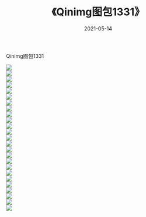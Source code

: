 ﻿---
layout: post
title:  《Qinimg图包1331》
date:   2021-05-14
img: http://imgx.orgx.ga/Qinimg图包/Qinimg图包1331/000.jpg
categories: [美女, 清纯, 唯美]
---

Qinimg图包1331

 ![](http://imgx.orgx.ga/Qinimg图包/Qinimg图包1331/001.jpg) <br>![](http://imgx.orgx.ga/Qinimg图包/Qinimg图包1331/002.jpg) <br>![](http://imgx.orgx.ga/Qinimg图包/Qinimg图包1331/003.jpg) <br>![](http://imgx.orgx.ga/Qinimg图包/Qinimg图包1331/004.jpg) <br>![](http://imgx.orgx.ga/Qinimg图包/Qinimg图包1331/005.jpg) <br>![](http://imgx.orgx.ga/Qinimg图包/Qinimg图包1331/006.jpg) <br>![](http://imgx.orgx.ga/Qinimg图包/Qinimg图包1331/007.jpg) <br>![](http://imgx.orgx.ga/Qinimg图包/Qinimg图包1331/008.jpg) <br>![](http://imgx.orgx.ga/Qinimg图包/Qinimg图包1331/009.jpg) <br>![](http://imgx.orgx.ga/Qinimg图包/Qinimg图包1331/010.jpg) <br>![](http://imgx.orgx.ga/Qinimg图包/Qinimg图包1331/011.jpg) <br>![](http://imgx.orgx.ga/Qinimg图包/Qinimg图包1331/012.jpg) <br>![](http://imgx.orgx.ga/Qinimg图包/Qinimg图包1331/013.jpg) <br>![](http://imgx.orgx.ga/Qinimg图包/Qinimg图包1331/014.jpg) <br>![](http://imgx.orgx.ga/Qinimg图包/Qinimg图包1331/015.jpg) <br>![](http://imgx.orgx.ga/Qinimg图包/Qinimg图包1331/016.jpg) <br>![](http://imgx.orgx.ga/Qinimg图包/Qinimg图包1331/017.jpg) <br>![](http://imgx.orgx.ga/Qinimg图包/Qinimg图包1331/018.jpg) <br>![](http://imgx.orgx.ga/Qinimg图包/Qinimg图包1331/019.jpg) <br>![](http://imgx.orgx.ga/Qinimg图包/Qinimg图包1331/020.jpg) <br>![](http://imgx.orgx.ga/Qinimg图包/Qinimg图包1331/021.jpg) <br>![](http://imgx.orgx.ga/Qinimg图包/Qinimg图包1331/022.jpg) <br>![](http://imgx.orgx.ga/Qinimg图包/Qinimg图包1331/023.jpg) <br>![](http://imgx.orgx.ga/Qinimg图包/Qinimg图包1331/024.jpg) <br>![](http://imgx.orgx.ga/Qinimg图包/Qinimg图包1331/025.jpg) <br>